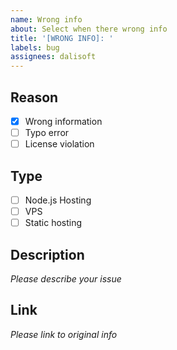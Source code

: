 ```yaml
---
name: Wrong info
about: Select when there wrong info
title: '[WRONG INFO]: '
labels: bug
assignees: dalisoft
---
```


## Reason

- [x] Wrong information
- [ ] Typo error
- [ ] License violation

## Type

- [ ] Node.js Hosting
- [ ] VPS
- [ ] Static hosting

## Description

_Please describe your issue_

## Link

_Please link to original info_
